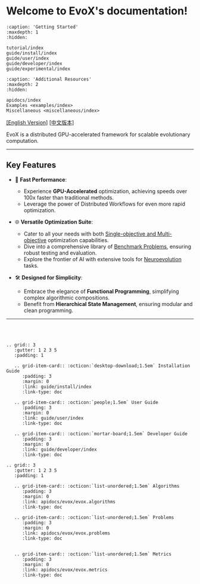 # Welcome to EvoX's documentation!

```{toctree}
:caption: 'Getting Started'
:maxdepth: 1
:hidden:

tutorial/index
guide/install/index
guide/user/index
guide/developer/index
guide/experimental/index
```

```{toctree}
:caption: 'Additional Resources'
:maxdepth: 2
:hidden:

apidocs/index
Examples <examples/index>
Miscellaneous <miscellaneous/index>
```

[[English Version]](https://evox.readthedocs.io/en/latest/)   [[中文版本]](https://evox.readthedocs.io/zh-cn/latest/)

EvoX is a distributed GPU-accelerated framework for scalable evolutionary computation.

---

## Key Features

- 🚀 **Fast Performance**:
  - Experience **GPU-Accelerated** optimization, achieving speeds over 100x faster than traditional methods.
  - Leverage the power of Distributed Workflows for even more rapid optimization.

- 🌐 **Versatile Optimization Suite**:
  - Cater to all your needs with both [Single-objective and Multi-objective](#algorithms) optimization capabilities.
  - Dive into a comprehensive library of [Benchmark Problems](#problems), ensuring robust testing and evaluation.
  - Explore the frontier of AI with extensive tools for [Neuroevolution](#neuroevolution) tasks.

- 🛠️ **Designed for Simplicity**:
  - Embrace the elegance of **Functional Programming**, simplifying complex algorithmic compositions.
  - Benefit from **Hierarchical State Management**, ensuring modular and clean programming.

---
<br></br>

```{eval-rst}
.. grid:: 3
   :gutter: 1 2 3 5
   :padding: 1

   .. grid-item-card:: :octicon:`desktop-download;1.5em` Installation Guide
      :padding: 3
      :margin: 0
      :link: guide/install/index
      :link-type: doc

   .. grid-item-card:: :octicon:`people;1.5em` User Guide
      :padding: 3
      :margin: 0
      :link: guide/user/index
      :link-type: doc

   .. grid-item-card:: :octicon:`mortar-board;1.5em` Developer Guide
      :padding: 3
      :margin: 0
      :link: guide/developer/index
      :link-type: doc

.. grid:: 3
   :gutter: 1 2 3 5
   :padding: 1

   .. grid-item-card:: :octicon:`list-unordered;1.5em` Algorithms
      :padding: 3
      :margin: 0
      :link: apidocs/evox/evox.algorithms
      :link-type: doc

   .. grid-item-card:: :octicon:`list-unordered;1.5em` Problems
      :padding: 3
      :margin: 0
      :link: apidocs/evox/evox.problems
      :link-type: doc


   .. grid-item-card:: :octicon:`list-unordered;1.5em` Metrics
      :padding: 3
      :margin: 0
      :link: apidocs/evox/evox.metrics
      :link-type: doc
```
